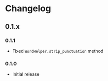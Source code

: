 # Changelog

## 0.1.x

### 0.1.1

* Fixed `WordHelper.strip_punctuation` method

### 0.1.0

* Initial release
